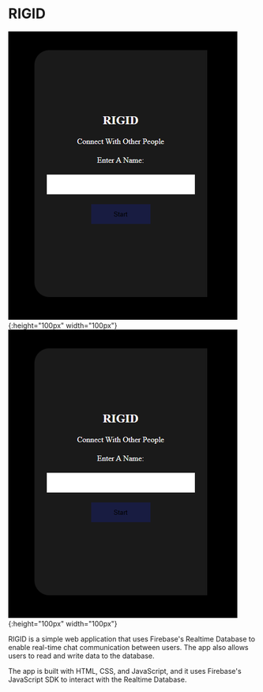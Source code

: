 # RIGID

![Landing Page](./images/Capture.PNG){:height="100px" width="100px"}
![Messages](./images/Capture.PNG){:height="100px" width="100px"}

RIGID is a simple web application that uses Firebase's Realtime Database to enable real-time chat communication between users. The app also allows users to read and write data to the database.

The app is built with HTML, CSS, and JavaScript, and it uses Firebase's JavaScript SDK to interact with the Realtime Database.
